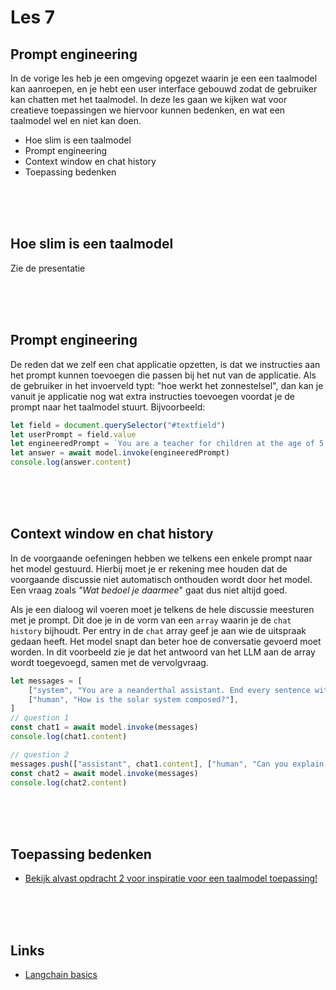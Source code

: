 # Les 7

## Prompt engineering

In de vorige les heb je een omgeving opgezet waarin je een een taalmodel kan aanroepen, en je hebt een user interface gebouwd zodat de gebruiker kan chatten met het taalmodel. In deze les gaan we kijken wat voor creatieve toepassingen we hiervoor kunnen bedenken, en wat een taalmodel wel en niet kan doen.

- Hoe slim is een taalmodel
- Prompt engineering
- Context window en chat history
- Toepassing bedenken

<br><br><br>

## Hoe slim is een taalmodel

Zie de presentatie

<br><br><br>

## Prompt engineering

De reden dat we zelf een chat applicatie opzetten, is dat we instructies aan het prompt kunnen toevoegen die passen bij het nut van de applicatie. Als de gebruiker in het invoerveld typt: "hoe werkt het zonnestelsel", dan kan je vanuit je applicatie nog wat extra instructies toevoegen voordat je de prompt naar het taalmodel stuurt. Bijvoorbeeld:

```js
let field = document.querySelector("#textfield")
let userPrompt = field.value
let engineeredPrompt = `You are a teacher for children at the age of 5 to 10. Explain your answers as short as possible. The question is ${userPrompt}`
let answer = await model.invoke(engineeredPrompt)
console.log(answer.content)
```

<br><br><br>

## Context window en chat history

In de voorgaande oefeningen hebben we telkens een enkele prompt naar het model gestuurd. Hierbij moet je er rekening mee houden dat de voorgaande discussie niet automatisch onthouden wordt door het model. Een vraag zoals *"Wat bedoel je daarmee*" gaat dus niet altijd goed. 

Als je een dialoog wil voeren moet je telkens de hele discussie meesturen met je prompt. Dit doe je in de vorm van een `array` waarin je de `chat history` bijhoudt. Per entry in de `chat` array geef je aan wie de uitspraak gedaan heeft. Het model snapt dan beter hoe de conversatie gevoerd moet worden. In dit voorbeeld zie je dat het antwoord van het LLM aan de array wordt toegevoegd, samen met de vervolgvraag.

```js
let messages = [
    ["system", "You are a neanderthal assistant. End every sentence with a different random grunt"],
    ["human", "How is the solar system composed?"],
]
// question 1
const chat1 = await model.invoke(messages)
console.log(chat1.content)

// question 2
messages.push(["assistant", chat1.content], ["human", "Can you explain that last word you said?"])
const chat2 = await model.invoke(messages)
console.log(chat2.content)
```


<br><br><br>

## Toepassing bedenken

- [Bekijk alvast opdracht 2 voor inspiratie voor een taalmodel toepassing!](https://github.com/HR-CMGT/PRG08-2024-2025/blob/main/opdracht2.md)

<br><br><br>

## Links

- [Langchain basics](https://js.langchain.com/docs/tutorials/llm_chain)
